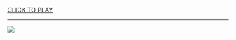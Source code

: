 
<a href="https://premium76.site?title=any_unblocked_games&ref=13M">CLICK TO PLAY</a></h3>
<hr>

<a href="https://premium76.site?title=any_unblocked_games&ref=13M"><img src="https://clearcache.store/games.png"></a>


